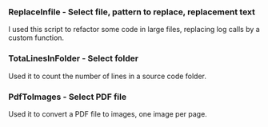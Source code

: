 ### ReplaceInfile - Select file, pattern to replace, replacement text
I used this script to refactor some code in large files, replacing log calls by a custom function.
### TotaLinesInFolder - Select folder
Used it to count the number of lines in a source code folder.
### PdfToImages - Select PDF file
Used it to convert a PDF file to images, one image per page.

